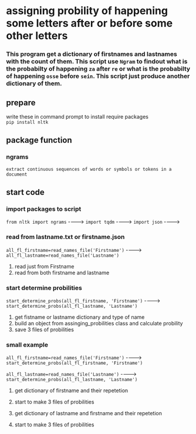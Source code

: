 # assigning probility of happening some letters after or before some other letters
### This program get a dictionary of firstnames and lastnames with the count of them. This script use `Ngram` to findout what is the probabilty of happening `za` after `re` or what is the probabilty of happening `osse` before `sein`. This script just produce another dictionary of them.
  
## prepare
write these in command prompt to install require packages  
`pip install nltk`  

## package function
### ngrams
	extract continuous sequences of words or symbols or tokens in a document

## start code
### import packages to script
`from nltk import ngrams` ----> 
`import tqdm` ----> 
`import json` ----> 

### read from lastname.txt or firstname.json
`all_fl_firstname=read_names_file('Firstname')` ----> 
`all_fl_lastname=read_names_file('Lastname')`
1. read just from Firstname
2. read from both firstname and lastname

### start determine probilities 
`start_determine_probs(all_fl_firstname, 'Firstname')` ----> 
`start_determine_probs(all_fl_lastname, 'Lastname')`

1. get fistname or lastname dictionary and type of name
2. build an object from assinging_probilities class and calculate probility
3. save 3 files of probilities

### small example
`all_fl_firstname=read_names_file('Firstname')` ----> 
`start_determine_probs(all_fl_firstname, 'Firstname')`

`all_fl_lastname=read_names_file('Lastname')`   ----> 
`start_determine_probs(all_fl_lastname, 'Lastname')`

1. get dictionary of firstname and their repetetion
2. start to make 3 files of probilities

3. get dictionary of lastname and firstname and their repetetion
2. start to make 3 files of probilities